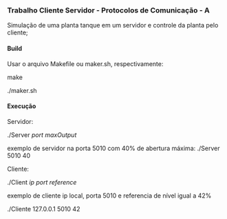 ### Trabalho Cliente Servidor - Protocolos de Comunicação - A 

Simulação de uma planta tanque em um servidor e controle da planta pelo cliente;

#### Build

Usar o arquivo Makefile ou maker.sh, respectivamente:

make

./maker.sh

#### Execução

Servidor:

./Server _port_ _maxOutput_ 

exemplo de servidor na porta 5010 com 40% de abertura máxima: ./Server 5010 40

Cliente: 

./Client _ip_ _port_ _reference_

exemplo de cliente ip local, porta 5010 e referencia de nível igual a 42%

./Cliente 127.0.0.1 5010 42

